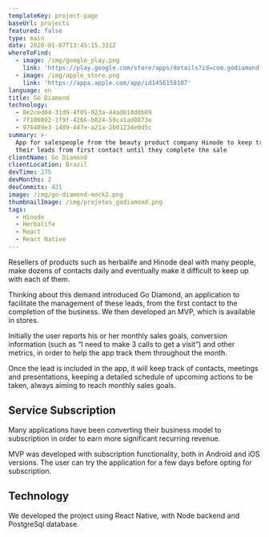 ```yaml
---
templateKey: project-page
baseUrl: projects
featured: false
type: main
date: 2020-01-07T13:45:15.331Z
whereToFind:
  - image: /img/google_play.png
    link: 'https://play.google.com/store/apps/details?id=com.godiamond'
  - image: /img/apple_store.png
    link: 'https://apps.apple.com/app/id1456159107'
language: en
title: Go Diamond
technology:
  - 8e2ced04-31d9-4f05-923a-44ad810d0b09
  - 7f100892-1f9f-4266-b024-59ca1ad0873e
  - 976409e3-1489-447e-a21a-2b01234e0d5c
summary: >-
  App for salespeople from the beauty product company Hinode to keep track of
  their leads from first contact until they complete the sale
clientName: Go Diamond
clientLocation: Brazil
devTime: 275
devMonths: 2
devCommits: 421
image: /img/go-diamond-mock2.png
thumbnailImage: /img/projetos_godiamond.png
tags:
  - Hinode
  - Herbalife
  - React
  - React Native
---
```

Resellers of products such as herbalife and Hinode deal with many people, make dozens of contacts daily and eventually make it difficult to keep up with each of them.
   
Thinking about this demand introduced Go Diamond, an application to facilitate the management of these leads, from the first contact to the completion of the business. We then developed an MVP, which is available in stores.

Initially the user reports his or her monthly sales goals, conversion information (such as “I need to make 3 calls to get a visit”) and other metrics, in order to help the app track them throughout the month.

Once the lead is included in the app, it will keep track of contacts, meetings and presentations, keeping a detailed schedule of upcoming actions to be taken, always aiming to reach monthly sales goals.


## Service Subscription

Many applications have been converting their business model to subscription in order to earn more significant recurring revenue.

MVP was developed with subscription functionality, both in Android and iOS versions. The user can try the application for a few days before opting for subscription.


## Technology

We developed the project using React Native, with Node backend and PostgreSql database.
